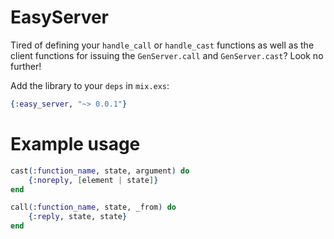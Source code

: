 EasyServer
==========

Tired of defining your `handle_call` or `handle_cast` functions as well as the client functions for issuing the `GenServer.call` and `GenServer.cast`? Look no further!

Add the library to your `deps` in `mix.exs`:

```elixir
{:easy_server, "~> 0.0.1"}
```

# Example usage

```elixir
cast(:function_name, state, argument) do
    {:noreply, [element | state]}
end

call(:function_name, state, _from) do
    {:reply, state, state}
end
```
